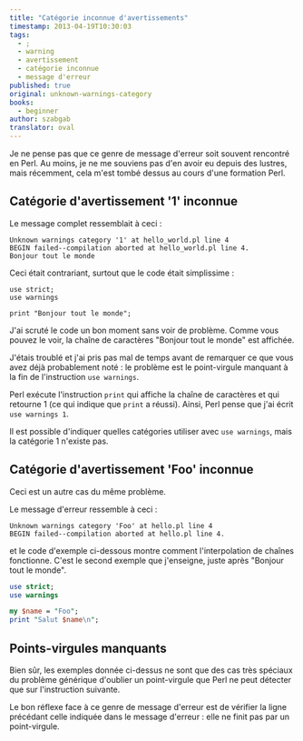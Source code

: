 ```yaml
---
title: "Catégorie inconnue d'avertissements"
timestamp: 2013-04-19T10:30:03
tags:
  - ;
  - warning
  - avertissement
  - catégorie inconnue
  - message d'erreur
published: true
original: unknown-warnings-category
books:
  - beginner
author: szabgab
translator: oval
---
```



Je ne pense pas que ce genre de message d'erreur soit souvent rencontré en Perl.
Au moins, je ne me souviens pas d'en avoir eu depuis des lustres, mais récemment, cela m'est tombé dessus au cours d'une formation Perl.


## Catégorie d'avertissement '1' inconnue

Le message complet ressemblait à ceci :

```
Unknown warnings category '1' at hello_world.pl line 4
BEGIN failed--compilation aborted at hello_world.pl line 4.
Bonjour tout le monde
```

Ceci était contrariant, surtout que le code était simplissime :

```
use strict;
use warnings

print "Bonjour tout le monde";
```

J'ai scruté le code un bon moment sans voir de problème.
Comme vous pouvez le voir, la chaîne de caractères "Bonjour tout le monde" est affichée.

J'étais troublé et j'ai pris pas mal de temps avant de remarquer ce que vous avez déjà probablement noté :
le problème est le point-virgule manquant à la fin de l'instruction `use warnings`.

Perl exécute l'instruction `print` qui affiche la chaîne de caractères et qui retourne 1 (ce qui indique que `print` a réussi).
Ainsi, Perl pense que j'ai écrit `use warnings 1`.

Il est possible d'indiquer quelles catégories utiliser avec `use warnings`, mais la catégorie 1 n'existe pas.

## Catégorie d'avertissement 'Foo' inconnue

Ceci est un autre cas du même problème.

Le message d'erreur ressemble à ceci :

```
Unknown warnings category 'Foo' at hello.pl line 4
BEGIN failed--compilation aborted at hello.pl line 4.
```

et le code d'exemple ci-dessous montre comment l'interpolation de chaînes fonctionne.
C'est le second exemple que j'enseigne, juste après "Bonjour tout le monde".

```perl
use strict;
use warnings

my $name = "Foo";
print "Salut $name\n";
```

## Points-virgules manquants

Bien sûr, les exemples donnée ci-dessus ne sont que des cas très spéciaux du problème générique d'oublier un point-virgule que Perl ne peut détecter que sur l'instruction suivante.

Le bon réflexe face à ce genre de message d'erreur est de vérifier la ligne précédant celle indiquée dans le message d'erreur : elle ne finit pas par un point-virgule.

